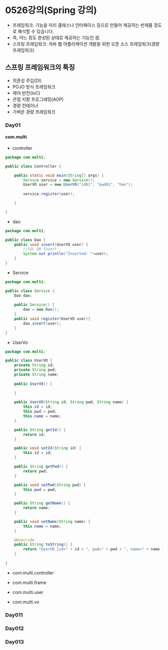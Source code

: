 # 0526강의(Spring 강의)
- 프레임워크: 기능을 미리 클래스나 인터페이스 등으로 만들어 제공하는 반제품 정도로 해석할 수 있습니다. 
- 즉, 어느 정도 완성된 상태로 제공하는 기능인 셈.
- 스프링 프레임워크: 자바 웹 어플리케이션 개발을 위한 오픈 소스 프레임워크(경량 프레임워크)

## 스프링 프레임워크의 특징
- 의존성 주입(DI)
- POJO 방식 프레임워크
- 제어 반전(IoC)
- 관점 지향 프로그래밍(AOP)
- 경량 컨테이너
- 가벼운 경량 프레임워크

### Day01
#### com.multi
- controller
```java
package com.multi;

public class Controller {

	public static void main(String[] args) {
		Service service = new Service();
		UserVO user = new UserVO("id01", "pwd01", "han");
		
		service.register(user);

	}

}
````

- dao
```java
package com.multi;

public class Dao {
	public void insert(UserVO user) {
		//SQL DB Insert
		System.out.println("Inserted: "+user);
	}
}
```

- Service
```java
package com.multi;

public class Service {
	Dao dao;
	
	public Service() {
		dao = new Dao();
	}
	public void register(UserVO user){
		dao.insert(user);
	}
}
```

- UserVo
```java
package com.multi;

public class UserVO {
	private String id;
	private String pwd;
	private String name;
	
	public UserVO() {
	
	}

	public UserVO(String id, String pwd, String name) {
		this.id = id;
		this.pwd = pwd;
		this.name = name;
	}

	public String getId() {
		return id;
	}

	public void setId(String id) {
		this.id = id;
	}

	public String getPwd() {
		return pwd;
	}

	public void setPwd(String pwd) {
		this.pwd = pwd;
	}

	public String getName() {
		return name;
	}

	public void setName(String name) {
		this.name = name;
	}

	@Override
	public String toString() {
		return "UserVO [id=" + id + ", pwd=" + pwd + ", name=" + name + "]";
	}
	
}

```

- com.multi.controller

- com.multi.frame

- com.multi.user

- com.multi.vo


### Day011


### Day012


### Day013